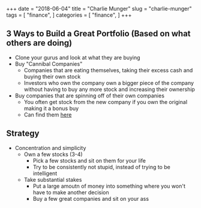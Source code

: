 +++
date = "2018-06-04"
title = "Charlie Munger"
slug = "charlie-munger"
tags = [
    "finance",
]
categories = [
    "finance",
]
+++

## 3 Ways to Build a Great Portfolio (Based on what others are doing)

* Clone your gurus and look at what they are buying
* Buy "Cannibal Companies"
    * Companies that are eating themselves, taking their excess cash and buying their own stock
    * Investors who own the company own a bigger piece of the company without having to buy any more stock and increasing their ownership
* Buy companies that are spinning off of their own companies
    * You often get stock from the new company if you own the original making it a bonus buy
    * Can find them [here](http://www.stockspinoffs.com/)

## Strategy

* Concentration and simplicity
    * Own a few stocks (3-4)
        * Pick a few stocks and sit on them for your life
        * Try to be consistently not stupid, instead of trying to be intelligent
    * Take substantial stakes
        * Put a large amoutn of money into something where you won't have to make another decision
        * Buy a few great companies and sit on your ass

